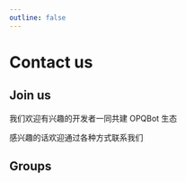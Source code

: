 ```yaml
---
outline: false
---
```


# Contact us

## Join us

我们欢迎有兴趣的开发者一同共建 OPQBot 生态

感兴趣的话欢迎通过各种方式联系我们

## Groups

<br />

<Link
    name="OPQBot 开源开发社区 (OPQ Open Source Community)"
    link="https://github.com/opq-osc"
/>

<br />
<br />

<Link
    name="OPQBot Gitter"
    link="https://gitter.im/OPQBOT/OPQ"
/>

<br />
<br />

<Link
    name="TG 交流群組 防止迷路丟失"
    link="https://t.me/IOTQQ"
/>

<br />

